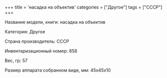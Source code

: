 +++
title = 'насадка на объектив'
categories = ["Другое"]
tags = ["СССР"]
+++

Название модели, книги: насадка на объектив

Категория: Другое

Страна производитель: СССР

Инвентаризационный номер: 858

Вес, гр: 57

Размер аппарата  собранном виде, мм: 45х45х10

